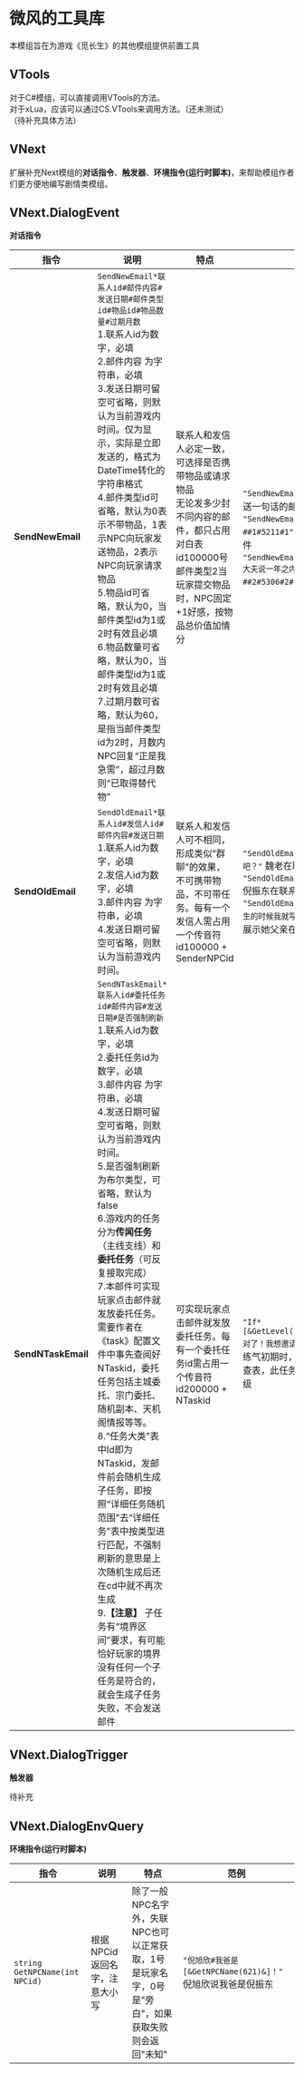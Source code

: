 # 微风的工具库
本模组旨在为游戏《觅长生》的其他模组提供前置工具

## VTools
对于C#模组，可以直接调用VTools的方法。<br>
对于xLua，应该可以通过CS.VTools来调用方法。（还未测试）<br>
（待补充具体方法）

## VNext
扩展补充Next模组的**对话指令**、**触发器**、**环境指令(运行时脚本)**，来帮助模组作者们更方便地编写剧情类模组。

## VNext.DialogEvent
**对话指令**

|指令|说明|特点|范例|
|---|---|---|---|
| **SendNewEmail** | `SendNewEmail*联系人id#邮件内容#发送日期#邮件类型id#物品id#物品数量#过期月数` <br>1.联系人id为数字，必填 <br>2.邮件内容 为字符串，必填 <br>3.发送日期可留空可省略，则默认为当前游戏内时间。仅为显示，实际是立即发送的，格式为DateTime转化的字符串格式 <br>4.邮件类型id可省略，默认为0表示不带物品，1表示NPC向玩家发送物品，2表示NPC向玩家请求物品 <br>5.物品id可省略，默认为0，当邮件类型id为1或2时有效且必填 <br>6.物品数量可省略，默认为0，当邮件类型id为1或2时有效且必填 <br>7.过期月数可省略，默认为60，是指当邮件类型id为2时，月数内NPC回复“正是我急需”，超过月数则“已取得替代物”  | 联系人和发信人必定一致，可选择是否携带物品或请求物品 <br>无论发多少封不同内容的邮件，都只占用对白表id100000号  <br>邮件类型2当玩家提交物品时，NPC固定+1好感，按物品总价值加情分 | `"SendNewEmail*609#啊这。。（脸红）"` 倪旭欣发送一句话的邮件 <br>`"SendNewEmail*609#那个，我有东西要送给你##1#5211#1"` 倪旭欣发送带一个丹药物品的邮件 <br>`"SendNewEmail*615#兄弟，我撸铁时肌肉拉伤了，大夫说一年之内必须服用金刚铁骨丹，求帮忙啊！##2#5306#2#12"` 百里奇求丹药 |
| **SendOldEmail** | `SendOldEmail*联系人id#发信人id#邮件内容#发送日期` <br>1.联系人id为数字，必填 <br>2.发信人id为数字，必填 <br>3.邮件内容 为字符串，必填 <br>4.发送日期可留空可省略，则默认为当前游戏内时间。 | 联系人和发信人可不相同，形成类似“群聊”的效果，不可携带物品，不可带任务。每有一个发信人需占用一个传音符id100000 + SenderNPCid | `"SendOldEmail*609#2#你小子看上我们姑娘了吧？"` 魏老在联系人倪旭欣下发信 <br>`"SendOldEmail*609#621#小子你又皮痒了是吧？"` 倪振东在联系人倪旭欣下发信  <br>`"SendOldEmail*614#1646#宝贝女儿\r\n当你出生的时候我就写下了这封信#0001/01/01"` 林沐心展示她父亲在1年1月1日写的信 |
| **SendNTaskEmail** | `SendNTaskEmail*联系人id#委托任务id#邮件内容#发送日期#是否强制刷新` <br>1.联系人id为数字，必填 <br>2.委托任务id为数字，必填 <br>3.邮件内容 为字符串，必填 <br>4.发送日期可留空可省略，则默认为当前游戏内时间。 <br>5.是否强制刷新为布尔类型，可省略，默认为false <br>6.游戏内的任务分为**传闻任务**（主线支线）和**委托任务**（可反复接取完成） <br>7.本邮件可实现玩家点击邮件就发放委托任务。需要作者在《task》配置文件中事先查阅好NTaskid，委托任务包括主城委托、宗门委托、随机副本、天机阁情报等等。 <br>8.“任务大类”表中Id即为NTaskid，发邮件前会随机生成子任务，即按照“详细任务随机范围”去“详细任务”表中按类型进行匹配，不强制刷新的意思是上次随机生成后还在cd中就不再次生成 <br>9.**【注意】** 子任务有“境界区间”要求，有可能恰好玩家的境界没有任何一个子任务是符合的，就会生成子任务失败，不会发送邮件 | 可实现玩家点击邮件就发放委托任务。每有一个委托任务id需占用一个传音符id200000 + NTaskid |`"If*[&GetLevel()>1&]#SendNTaskEmail*609#150#对了！我想邀请你一起去除妖！"` 当玩家境界高于练气初期时，给玩家发放“除妖”委托任务。经查表，此任务的子任务“境界区间”要求没有1级 |

## VNext.DialogTrigger
**触发器**

待补充

## VNext.DialogEnvQuery
**环境指令(运行时脚本)**

|指令|说明|特点|范例|
|---|---|---|---|
| `string GetNPCName(int NPCid)` | 根据NPCid返回名字，注意大小写 | 除了一般NPC名字外，失联NPC也可以正常获取，1号是玩家名字，0号是"旁白"，如果获取失败则会返回"未知" | `"倪旭欣#我爸是[&GetNPCName(621)&]！"` 倪旭欣说我爸是倪振东 |